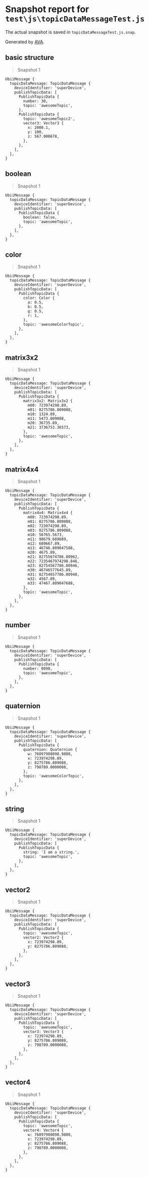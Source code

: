 # Snapshot report for `test\js\topicDataMessageTest.js`

The actual snapshot is saved in `topicDataMessageTest.js.snap`.

Generated by [AVA](https://ava.li).

## basic structure

> Snapshot 1

    UbiiMessage {
      topicDataMessage: TopicDataMessage {
        deviceIdentifier: 'superDevice',
        publishTopicData: [
          PublishTopicData {
            number: 30,
            topic: 'awesomeTopic',
          },
          PublishTopicData {
            topic: 'awesomeTopic2',
            vector3: Vector3 {
              x: 2000.1,
              y: 100,
              z: 567.000678,
            },
          },
        ],
      },
    }

## boolean

> Snapshot 1

    UbiiMessage {
      topicDataMessage: TopicDataMessage {
        deviceIdentifier: 'superDevice',
        publishTopicData: [
          PublishTopicData {
            boolean: false,
            topic: 'awesomeTopic',
          },
        ],
      },
    }

## color

> Snapshot 1

    UbiiMessage {
      topicDataMessage: TopicDataMessage {
        deviceIdentifier: 'superDevice',
        publishTopicData: [
          PublishTopicData {
            color: Color {
              a: 0.5,
              b: 0.5,
              g: 0.5,
              r: 1,
            },
            topic: 'awesomeColorTopic',
          },
        ],
      },
    }

## matrix3x2

> Snapshot 1

    UbiiMessage {
      topicDataMessage: TopicDataMessage {
        deviceIdentifier: 'superDevice',
        publishTopicData: [
          PublishTopicData {
            matrix3x2: Matrix3x2 {
              m00: 723974298.89,
              m01: 8275786.809088,
              m10: 1324.89,
              m11: 5473.809088,
              m20: 36735.89,
              m21: 3736753.36573,
            },
            topic: 'awesomeTopic',
          },
        ],
      },
    }

## matrix4x4

> Snapshot 1

    UbiiMessage {
      topicDataMessage: TopicDataMessage {
        deviceIdentifier: 'superDevice',
        publishTopicData: [
          PublishTopicData {
            matrix4x4: Matrix4x4 {
              m00: 723974298.89,
              m01: 8275786.809088,
              m02: 723974298.89,
              m03: 8275786.809088,
              m10: 56765.5673,
              m11: 98679.689689,
              m12: 689667.89,
              m13: 46746.809047588,
              m20: 4675.89,
              m21: 82755674786.80962,
              m22: 7235467974298.846,
              m23: 82754567786.80946,
              m30: 46746577645.89,
              m31: 82754657786.80948,
              m32: 4567.89,
              m33: 47467.809047688,
            },
            topic: 'awesomeTopic',
          },
        ],
      },
    }

## number

> Snapshot 1

    UbiiMessage {
      topicDataMessage: TopicDataMessage {
        deviceIdentifier: 'superDevice',
        publishTopicData: [
          PublishTopicData {
            number: 8098,
            topic: 'awesomeTopic',
          },
        ],
      },
    }

## quaternion

> Snapshot 1

    UbiiMessage {
      topicDataMessage: TopicDataMessage {
        deviceIdentifier: 'superDevice',
        publishTopicData: [
          PublishTopicData {
            quaternion: Quaternion {
              w: 76897908098.9808,
              x: 723974298.89,
              y: 8275786.809088,
              z: 798789.0000008,
            },
            topic: 'awesomeColorTopic',
          },
        ],
      },
    }

## string

> Snapshot 1

    UbiiMessage {
      topicDataMessage: TopicDataMessage {
        deviceIdentifier: 'superDevice',
        publishTopicData: [
          PublishTopicData {
            string: 'I am a string.',
            topic: 'awesomeTopic',
          },
        ],
      },
    }

## vector2

> Snapshot 1

    UbiiMessage {
      topicDataMessage: TopicDataMessage {
        deviceIdentifier: 'superDevice',
        publishTopicData: [
          PublishTopicData {
            topic: 'awesomeTopic',
            vector2: Vector2 {
              x: 723974298.89,
              y: 8275786.809088,
            },
          },
        ],
      },
    }

## vector3

> Snapshot 1

    UbiiMessage {
      topicDataMessage: TopicDataMessage {
        deviceIdentifier: 'superDevice',
        publishTopicData: [
          PublishTopicData {
            topic: 'awesomeTopic',
            vector3: Vector3 {
              x: 723974298.89,
              y: 8275786.809088,
              z: 798789.0000008,
            },
          },
        ],
      },
    }

## vector4

> Snapshot 1

    UbiiMessage {
      topicDataMessage: TopicDataMessage {
        deviceIdentifier: 'superDevice',
        publishTopicData: [
          PublishTopicData {
            topic: 'awesomeTopic',
            vector4: Vector4 {
              w: 76897908098.9808,
              x: 723974298.89,
              y: 8275786.809088,
              z: 798789.0000008,
            },
          },
        ],
      },
    }
